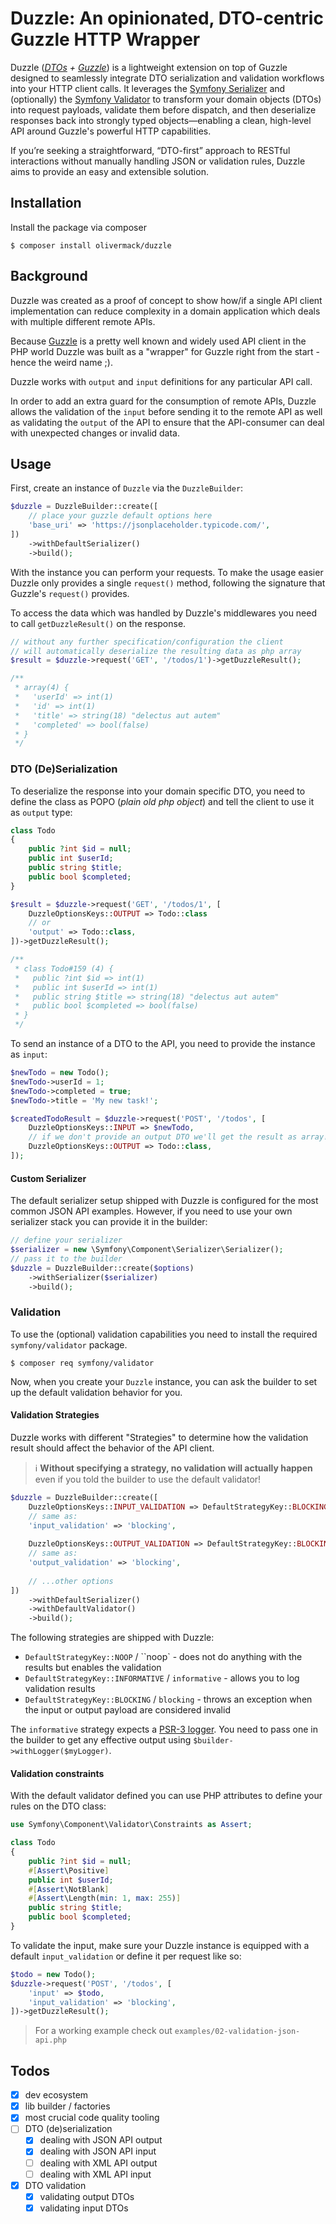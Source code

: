 Duzzle: An opinionated, DTO-centric Guzzle HTTP Wrapper
===

Duzzle (_[DTOs](https://en.wikipedia.org/wiki/Data_transfer_object) + [Guzzle](https://github.com/guzzle/guzzle)_) is a lightweight extension on top of Guzzle designed to seamlessly integrate DTO serialization and validation workflows into your HTTP client calls. 
It leverages the [Symfony Serializer](https://symfony.com/doc/current/serializer.html) and (optionally) the [Symfony Validator](https://symfony.com/doc/current/validation.html) to transform
your domain objects (DTOs) into request payloads, validate them before dispatch, and then deserialize responses back into strongly typed objects—enabling a clean, high-level API around Guzzle's powerful HTTP capabilities. 

If you’re seeking a straightforward, “DTO-first” approach to RESTful interactions without manually handling JSON or validation rules, Duzzle aims to provide an easy and extensible solution.

## Installation

Install the package via composer

```shell
$ composer install olivermack/duzzle
```

## Background

Duzzle was created as a proof of concept to show how/if a single API client implementation can
reduce complexity in a domain application which deals with multiple different remote APIs.

Because [Guzzle](https://github.com/guzzle/guzzle) is a pretty well known and widely used API client in the PHP world
Duzzle was built as a "wrapper" for Guzzle right from the start - hence the weird name ;).

Duzzle works with `output` and `input` definitions for any particular API call.

In order to add an extra guard for the consumption of remote APIs, Duzzle allows the validation
of the `input` before sending it to the remote API as well as validating the `output` of
the API to ensure that the API-consumer can deal with unexpected changes or invalid data. 

## Usage

First, create an instance of `Duzzle` via the `DuzzleBuilder`:

```php
$duzzle = DuzzleBuilder::create([
    // place your guzzle default options here
    'base_uri' => 'https://jsonplaceholder.typicode.com/',
])
    ->withDefaultSerializer()
    ->build();
```

With the instance you can perform your requests. To make the usage easier Duzzle only provides
a single `request()` method, following the signature that Guzzle's `request()` provides.

To access the data which was handled by Duzzle's middlewares you need to call `getDuzzleResult()` on the response. 

```php
// without any further specification/configuration the client
// will automatically deserialize the resulting data as php array
$result = $duzzle->request('GET', '/todos/1')->getDuzzleResult();

/**
 * array(4) {
 *   'userId' => int(1)
 *   'id' => int(1)
 *   'title' => string(18) "delectus aut autem"
 *   'completed' => bool(false)
 * }
 */
```

### DTO (De)Serialization

To deserialize the response into your domain specific DTO, you need to define the class
as POPO (_plain old php object_) and tell the client to use it as `output` type:

```php
class Todo
{
    public ?int $id = null;
    public int $userId;
    public string $title;
    public bool $completed;
}

$result = $duzzle->request('GET', '/todos/1', [
    DuzzleOptionsKeys::OUTPUT => Todo::class
    // or
    'output' => Todo::class,
])->getDuzzleResult();

/**
 * class Todo#159 (4) {
 *   public ?int $id => int(1)
 *   public int $userId => int(1)
 *   public string $title => string(18) "delectus aut autem"
 *   public bool $completed => bool(false)
 * }
 */
```

To send an instance of a DTO to the API, you need to provide the instance as `input`:

```php
$newTodo = new Todo();
$newTodo->userId = 1;
$newTodo->completed = true;
$newTodo->title = 'My new task!';

$createdTodoResult = $duzzle->request('POST', '/todos', [
    DuzzleOptionsKeys::INPUT => $newTodo,
    // if we don't provide an output DTO we'll get the result as array!
    DuzzleOptionsKeys::OUTPUT => Todo::class,
]);
```

#### Custom Serializer

The default serializer setup shipped with Duzzle is configured for the most common JSON API examples.
However, if you need to use your own serializer stack you can provide it in the builder:

```php
// define your serializer
$serializer = new \Symfony\Component\Serializer\Serializer();
// pass it to the builder
$duzzle = DuzzleBuilder::create($options)
    ->withSerializer($serializer)
    ->build();
```

### Validation

To use the (optional) validation capabilities you need to install the required `symfony/validator` package.

```shell
$ composer req symfony/validator
```

Now, when you create your `Duzzle` instance, you can ask the builder to set up the default validation
behavior for you.

#### Validation Strategies

Duzzle works with different "Strategies" to determine how the validation result should affect the behavior
of the API client. 

> ℹ️ **Without specifying a strategy, no validation will actually happen** even if you 
told the builder to use the default validator!

```php
$duzzle = DuzzleBuilder::create([
    DuzzleOptionsKeys::INPUT_VALIDATION => DefaultStrategyKey::BLOCKING->value,
    // same as:
    'input_validation' => 'blocking',
    
    DuzzleOptionsKeys::OUTPUT_VALIDATION => DefaultStrategyKey::BLOCKING->value,
    // same as:
    'output_validation' => 'blocking',
    
    // ...other options
])
    ->withDefaultSerializer()
    ->withDefaultValidator()
    ->build();
```

The following strategies are shipped with Duzzle:
* `DefaultStrategyKey::NOOP` / ``noop` - does not do anything with the results but enables the validation
* `DefaultStrategyKey::INFORMATIVE` / `informative` - allows you to log validation results
* `DefaultStrategyKey::BLOCKING` / `blocking` - throws an exception when the input or output payload are considered invalid

The `informative` strategy expects a [PSR-3 logger](https://www.php-fig.org/psr/psr-3/). You need to pass one in the builder to get any
effective output using `$builder->withLogger($myLogger)`.

#### Validation constraints

With the default validator defined you can use PHP attributes to define your rules on the DTO class:

```php
use Symfony\Component\Validator\Constraints as Assert;

class Todo
{
    public ?int $id = null;
    #[Assert\Positive]
    public int $userId;
    #[Assert\NotBlank]
    #[Assert\Length(min: 1, max: 255)]
    public string $title;
    public bool $completed;
}
```

To validate the input, make sure your Duzzle instance is equipped with a default
`input_validation` or define it per request like so:

```php
$todo = new Todo();
$duzzle->request('POST', '/todos', [
    'input' => $todo,
    'input_validation' => 'blocking',
])->getDuzzleResult();
```

> For a working example check out `examples/02-validation-json-api.php`

## Todos

- [x] dev ecosystem 
- [x] lib builder / factories 
- [x] most crucial code quality tooling
- [ ] DTO (de)serialization
  - [x] dealing with JSON API output
  - [x] dealing with JSON API input
  - [ ] dealing with XML API output
  - [ ] dealing with XML API input
- [x] DTO validation
  - [x] validating output DTOs
  - [x] validating input DTOs
